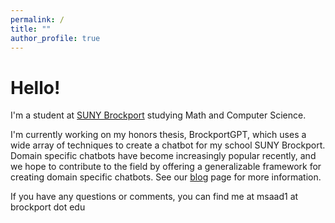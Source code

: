 ```yaml
---
permalink: /
title: ""
author_profile: true
---
```


# Hello!

I'm a student at <a href="https://www2.brockport.edu/">SUNY Brockport</a> studying Math and Computer Science. 

I'm currently working on my honors thesis, BrockportGPT, which uses a wide array of techniques to create a chatbot for my school SUNY Brockport. Domain specific chatbots have become increasingly popular recently, and we hope to contribute to the field by  offering a generalizable framework for creating domain specific chatbots. See our [blog](/projects/brockportgpt/) page for more information.

If you have any questions or comments, you can find me at msaad1 at brockport dot edu